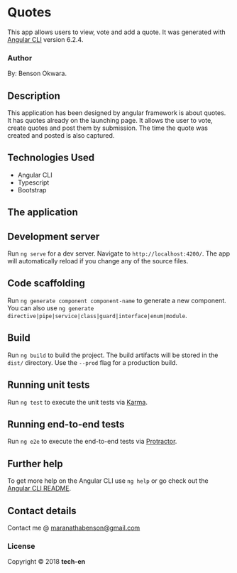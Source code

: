 # Quotes

This app allows users to view, vote and add a quote. It was generated with [Angular CLI](https://github.com/angular/angular-cli) version 6.2.4.

### Author

By: Benson Okwara.

## Description

This application has been designed by angular framework is about quotes. It has quotes already on the launching page. It allows the user to vote, create quotes and post them by submission. The time the quote was created and posted is also captured.

## Technologies Used
* Angular CLI
* Typescript
* Bootstrap

## The application 

## Development server

Run `ng serve` for a dev server. Navigate to `http://localhost:4200/`. The app will automatically reload if you change any of the source files.

## Code scaffolding

Run `ng generate component component-name` to generate a new component. You can also use `ng generate directive|pipe|service|class|guard|interface|enum|module`.

## Build

Run `ng build` to build the project. The build artifacts will be stored in the `dist/` directory. Use the `--prod` flag for a production build.

## Running unit tests

Run `ng test` to execute the unit tests via [Karma](https://karma-runner.github.io).

## Running end-to-end tests

Run `ng e2e` to execute the end-to-end tests via [Protractor](http://www.protractortest.org/).

## Further help

To get more help on the Angular CLI use `ng help` or go check out the [Angular CLI README](https://github.com/angular/angular-cli/blob/master/README.md).

## Contact details

Contact me @ maranathabenson@gmail.com

### License

Copyright :copyright: 2018 **tech-en**